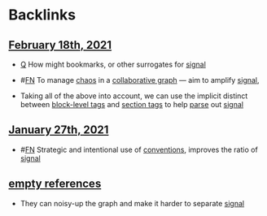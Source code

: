 
# Backlinks
## [February 18th, 2021](<February 18th, 2021.md>)
- [Q](<Q.md>) How might bookmarks, or other surrogates for [signal](<signal.md>)

- #[FN](<FN.md>) To manage [chaos](<chaos.md>) in a [collaborative graph](<collaborative graph.md>) — aim to amplify [signal](<signal.md>),

- Taking all of the above into account, we can use the implicit distinct between [block-level tags](<block-level tags.md>) and [section tags](<section tags.md>) to help [parse](((AcVV2n11w))) out [signal](<signal.md>)

## [January 27th, 2021](<January 27th, 2021.md>)
- #[FN](<FN.md>) Strategic and intentional use of [conventions](<conventions.md>), improves the ratio of [signal](<signal.md>)

## [empty references](<empty references.md>)
- They can noisy-up the graph and make it harder to separate [signal](<signal.md>)

